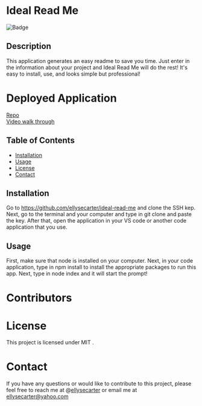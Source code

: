 
# Ideal Read Me

![Badge](https://img.shields.io/badge/License-MIT-yellow.svg)

## Description
This application generates an easy readme to save you time. Just enter in the information about your project and Ideal Read Me will do the rest! It's easy to install, use, and looks simple but professional! 

# Deployed Application 
[Repo](https://github.com/ellysecarter/ideal-read-me)
<br>
[Video walk through](https://watch.screencastify.com/v/ru6VWf7xjoFqA17PikZc)

## Table of Contents

* [Installation](#installation)
* [Usage](#usage)
* [License](#license)
* [Contact](#contact)

## Installation
Go to https://github.com/ellysecarter/ideal-read-me and clone the SSH kep. Next, go to the terminal and your computer and type in git clone and paste the key. After that, open the application in your VS code or another code application that you use. 

## Usage
First, make sure that node is installed on your computer. Next, in your code application, type in npm install to install the appropriate packages to run this app. Next, type in node index and it will start the prompt!

# Contributors


# License
This project is licensed under MIT .

# Contact
If you have any questions or would like to contribute to this project, please feel free to reach me at @[ellysecarter](https://github.com/ellysecarter) or email me at ellysecarter@yahoo.com
